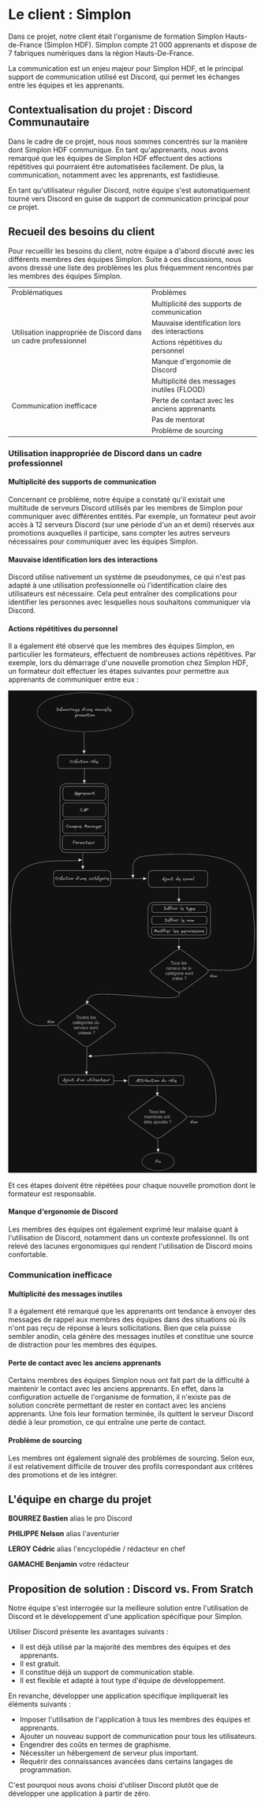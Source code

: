 # Le client : Simplon

Dans ce projet, notre client était l'organisme de formation Simplon Hauts-de-France (Simplon HDF). Simplon compte 21 000 apprenants et dispose de 7 fabriques numériques dans la région Hauts-De-France.

La communication est un enjeu majeur pour Simplon HDF, et le principal support de communication utilisé est Discord, qui permet les échanges entre les équipes et les apprenants.

## Contextualisation du projet : Discord Communautaire <a id="context"></a>

Dans le cadre de ce projet, nous nous sommes concentrés sur la manière dont Simplon HDF communique. En tant qu'apprenants, nous avons remarqué que les équipes de Simplon HDF effectuent des actions répétitives qui pourraient être automatisées facilement. De plus, la communication, notamment avec les apprenants, est fastidieuse.

En tant qu'utilisateur régulier Discord, notre équipe s'est automatiquement tourné vers Discord en guise de support de communication principal pour ce projet.

## Recueil des besoins du client <a id='client'></a>

Pour recueillir les besoins du client, notre équipe a d'abord discuté avec les différents membres des équipes Simplon. Suite à ces discussions, nous avons dressé une liste des problèmes les plus fréquemment rencontrés par les membres des équipes Simplon.

<table>
    <tr>
        <td>Problématiques</td>
        <td>Problèmes</td>
    </tr>
    <tr>
        <td rowspan="4">Utilisation inappropriée de Discord dans un cadre professionnel</td>
        <td>Multiplicité des supports de communication</td>
    </tr>
    <tr>
        <td>Mauvaise identification lors des interactions</td>
    </tr>
    <tr>
        <td>Actions répétitives du personnel</td>
    </tr>
    <tr>
        <td>Manque d'ergonomie de Discord</td>
    </tr>
    <tr>
        <td rowspan="4">Communication inefficace</td>
        <td>Multiplicité des messages inutiles (FLOOD)</td>
    </tr>
    <tr>
        <td>Perte de contact avec les anciens apprenants</td>
    </tr>
    <tr>
        <td>Pas de mentorat</td>
    </tr>
    <tr>
        <td>Problème de sourcing</td>
    </tr>
</table>

### Utilisation inappropriée de Discord dans un cadre professionnel

#### Multiplicité des supports de communication

Concernant ce problème, notre équipe a constaté qu'il existait une multitude de serveurs Discord utilisés par les membres de Simplon pour communiquer avec différentes entités. Par exemple, un formateur peut avoir accès à 12 serveurs Discord (sur une période d'un an et demi) réservés aux promotions auxquelles il participe, sans compter les autres serveurs nécessaires pour communiquer avec les équipes Simplon.

#### Mauvaise identification lors des interactions

Discord utilise nativement un système de pseudonymes, ce qui n'est pas adapté à une utilisation professionnelle où l'identification claire des utilisateurs est nécessaire. Cela peut entraîner des complications pour identifier les personnes avec lesquelles nous souhaitons communiquer via Discord.

#### Actions répétitives du personnel

Il a également été observé que les membres des équipes Simplon, en particulier les formateurs, effectuent de nombreuses actions répétitives. Par exemple, lors du démarrage d'une nouvelle promotion chez Simplon HDF, un formateur doit effectuer les étapes suivantes pour permettre aux apprenants de communiquer entre eux :

![](../imgs/scenario-crea-promo.png)

Et ces étapes doivent être répétées pour chaque nouvelle promotion dont le formateur est responsable.

#### Manque d'ergonomie de Discord

Les membres des équipes ont également exprimé leur malaise quant à l'utilisation de Discord, notamment dans un contexte professionnel. Ils ont relevé des lacunes ergonomiques qui rendent l'utilisation de Discord moins confortable.

### Communication inefficace

#### Multiplicité des messages inutiles

Il a également été remarqué que les apprenants ont tendance à envoyer des messages de rappel aux membres des équipes dans des situations où ils n'ont pas reçu de réponse à leurs sollicitations. Bien que cela puisse sembler anodin, cela génère des messages inutiles et constitue une source de distraction pour les membres des équipes.

#### Perte de contact avec les anciens apprenants

Certains membres des équipes Simplon nous ont fait part de la difficulté à maintenir le contact avec les anciens apprenants. En effet, dans la configuration actuelle de l'organisme de formation, il n'existe pas de solution concrète permettant de rester en contact avec les anciens apprenants. Une fois leur formation terminée, ils quittent le serveur Discord dédié à leur promotion, ce qui entraîne une perte de contact.

#### Problème de sourcing

Les membres ont également signalé des problèmes de sourcing. Selon eux, il est relativement difficile de trouver des profils correspondant aux critères des promotions et de les intégrer.

## L'équipe en charge du projet <a id="team"></a>

**BOURREZ Bastien** alias le pro Discord

**PHILIPPE Nelson** alias l'aventurier

**LEROY Cédric** alias l'encyclopédie / rédacteur en chef

**GAMACHE Benjamin** votre rédacteur

## Proposition de solution : Discord vs. From Sratch

Notre équipe s'est interrogée sur la meilleure solution entre l'utilisation de Discord et le développement d'une application spécifique pour Simplon.

Utiliser Discord présente les avantages suivants :

- Il est déjà utilisé par la majorité des membres des équipes et des apprenants.
- Il est gratuit.
- Il constitue déjà un support de communication stable.
- Il est flexible et adapté à tout type d'équipe de développement.

En revanche, développer une application spécifique impliquerait les éléments suivants :

- Imposer l'utilisation de l'application à tous les membres des équipes et apprenants.
- Ajouter un nouveau support de communication pour tous les utilisateurs.
- Engendrer des coûts en termes de graphisme.
- Nécessiter un hébergement de serveur plus important.
- Requérir des connaissances avancées dans certains langages de programmation.

C'est pourquoi nous avons choisi d'utiliser Discord plutôt que de développer une application à partir de zéro.